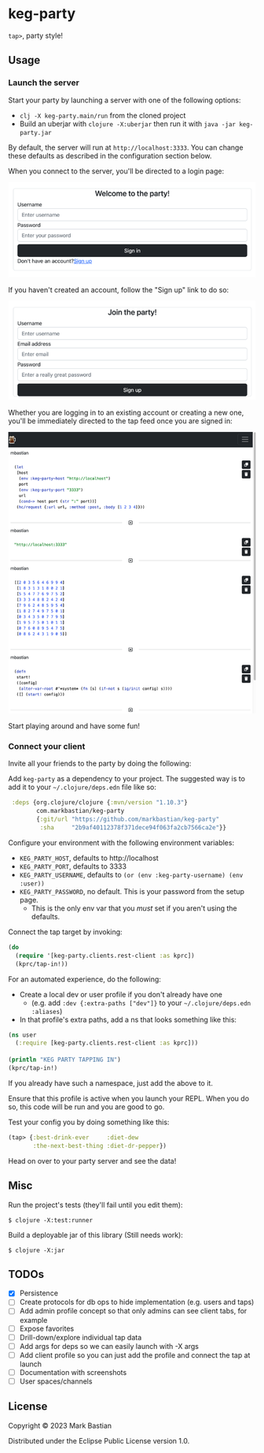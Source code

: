 # keg-party

`tap>`, party style!

## Usage

### Launch the server

Start your party by launching a server with one of the following options:

- `clj -X keg-party.main/run` from the cloned project
- Build an uberjar with `clojure -X:uberjar` then run it with `java -jar keg-party.jar`

By default, the server will run at `http://localhost:3333`. You can change these defaults as described in the
configuration section below.

When you connect to the server, you'll be directed to a login page:

![login.png](doc/login.png)

If you haven't created an account, follow the "Sign up" link to do so:

![signup.png](doc/signup.png)

Whether you are logging in to an existing account or creating a new one, you'll be immediately directed to the tap feed once you are signed in:

![feed.png](doc/feed.png)

Start playing around and have some fun!

### Connect your client

Invite all your friends to the party by doing the following:

Add `keg-party` as a dependency to your project. The suggested way is to add it to your `~/.clojure/deps.edn` file
  like so:

```clojure
 :deps {org.clojure/clojure {:mvn/version "1.10.3"}
        com.markbastian/keg-party
        {:git/url "https://github.com/markbastian/keg-party"
         :sha     "2b9af40112378f371dece94f063fa2cb7566ca2e"}}
```

Configure your environment with the following environment variables:
- `KEG_PARTY_HOST`, defaults to http://localhost
- `KEG_PARTY_PORT`, defaults to 3333
- `KEG_PARTY_USERNAME`, defaults to `(or (env :keg-party-username) (env :user))`
- `KEG_PARTY_PASSWORD`, no default. This is your password from the setup page.
  - This is the only env var that you _must_ set if you aren't using the defaults.

Connect the tap target by invoking:
```clojure
(do
  (require '[keg-party.clients.rest-client :as kprc])
  (kprc/tap-in!))
```

For an automated experience, do the following:
- Create a local dev or user profile if you don't already have one
  - (e.g. add `:dev {:extra-paths ["dev"]}` to your `~/.clojure/deps.edn` `:aliases`)
- In that profile's extra paths, add a ns that looks something like this:

```clojure
(ns user
  (:require [keg-party.clients.rest-client :as kprc]))

(println "KEG PARTY TAPPING IN")
(kprc/tap-in!)
```

If you already have such a namespace, just add the above to it.

Ensure that this profile is active when you launch your REPL. When you do so, this code will be run and you are good to go.

Test your config you by doing something like this:

```clojure
(tap> {:best-drink-ever     :diet-dew
       :the-next-best-thing :diet-dr-pepper})
```

Head on over to your party server and see the data!

## Misc

Run the project's tests (they'll fail until you edit them):

    $ clojure -X:test:runner

Build a deployable jar of this library (Still needs work):

    $ clojure -X:jar

## TODOs

- [X] Persistence
- [ ] Create protocols for db ops to hide implementation (e.g. users and taps)
- [ ] Add admin profile concept so that only admins can see client tabs, for example
- [ ] Expose favorites
- [ ] Drill-down/explore individual tap data
- [ ] Add args for deps so we can easily launch with -X args
- [ ] Add client profile so you can just add the profile and connect the tap at launch
- [ ] Documentation with screenshots
- [ ] User spaces/channels

## License

Copyright © 2023 Mark Bastian

Distributed under the Eclipse Public License version 1.0.
